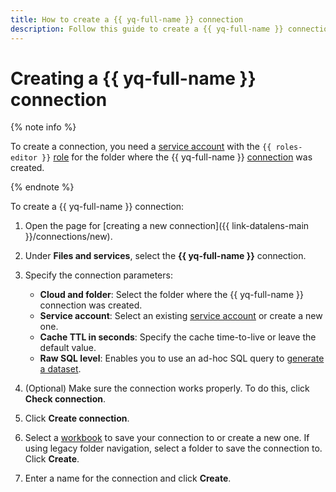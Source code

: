 ```yaml
---
title: How to create a {{ yq-full-name }} connection
description: Follow this guide to create a {{ yq-full-name }} connection.
---
```


# Creating a {{ yq-full-name }} connection

{% note info %}

To create a connection, you need a [service account](../../../iam/concepts/users/service-accounts.md) with the `{{ roles-editor }}` [role](../../../iam/operations/sa/assign-role-for-sa.md) for the folder where the {{ yq-full-name }} [connection](../../../query/concepts/glossary.md#connection) was created.

{% endnote %}

To create a {{ yq-full-name }} connection:

1. Open the page for [creating a new connection]({{ link-datalens-main }}/connections/new).
1. Under **Files and services**, select the **{{ yq-full-name }}** connection.
1. Specify the connection parameters:

   * **Cloud and folder**: Select the folder where the {{ yq-full-name }} connection was created.
   * **Service account**: Select an existing [service account](../../../iam/concepts/users/service-accounts.md) or create a new one.
   * **Cache TTL in seconds**: Specify the cache time-to-live or leave the default value.
   * **Raw SQL level**: Enables you to use an ad-hoc SQL query to [generate a dataset](../../concepts/dataset/settings.md#sql-request-in-datatset).

1. (Optional) Make sure the connection works properly. To do this, click **Check connection**.
1. Click **Create connection**.
1. Select a [workbook](../../workbooks-collections/index.md) to save your connection to or create a new one. If using legacy folder navigation, select a folder to save the connection to. Click **Create**.
1. Enter a name for the connection and click **Create**.
